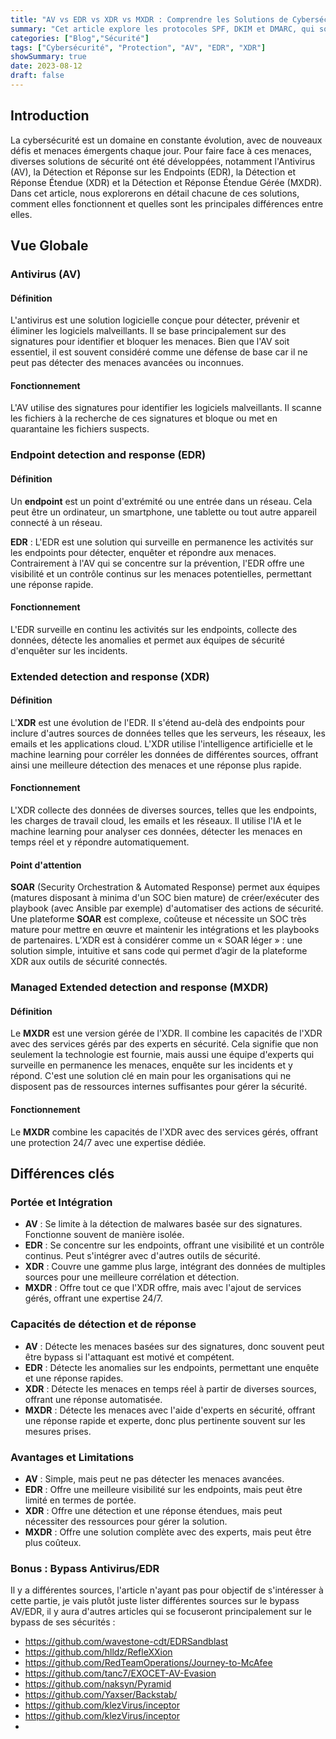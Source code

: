 ```yaml
---
title: "AV vs EDR vs XDR vs MXDR : Comprendre les Solutions de Cybersécurité Modernes"
summary: "Cet article explore les protocoles SPF, DKIM et DMARC, qui sont essentiels pour authentifier et sécuriser les emails. Il offre un guide complet pour comprendre, mettre en œuvre et tirer parti de ces protocoles afin de prévenir l'usurpation d'identité et le phishing dans les communications par email."
categories: ["Blog","Sécurité"]
tags: ["Cybersécurité", "Protection", "AV", "EDR", "XDR"]
showSummary: true
date: 2023-08-12
draft: false
---
```



## Introduction

La cybersécurité est un domaine en constante évolution, avec de nouveaux défis et menaces émergents chaque jour. Pour faire face à ces menaces, diverses solutions de sécurité ont été développées, notamment l'Antivirus (AV), la Détection et Réponse sur les Endpoints (EDR), la Détection et Réponse Étendue (XDR) et la Détection et Réponse Étendue Gérée (MXDR). Dans cet article, nous explorerons en détail chacune de ces solutions, comment elles fonctionnent et quelles sont les principales différences entre elles.


## Vue Globale

### Antivirus (AV)

#### Définition
L'antivirus est une solution logicielle conçue pour détecter, prévenir et éliminer les logiciels malveillants. Il se base principalement sur des signatures pour identifier et bloquer les menaces. Bien que l'AV soit essentiel, il est souvent considéré comme une défense de base car il ne peut pas détecter des menaces avancées ou inconnues.


#### Fonctionnement
L'AV utilise des signatures pour identifier les logiciels malveillants. Il scanne les fichiers à la recherche de ces signatures et bloque ou met en quarantaine les fichiers suspects.


### Endpoint detection and response (EDR)

#### Définition
Un **endpoint** est un point d'extrémité ou une entrée dans un réseau. Cela peut être un ordinateur, un smartphone, une tablette ou tout autre appareil connecté à un réseau. 

**EDR** : L'EDR est une solution qui surveille en permanence les activités sur les endpoints pour détecter, enquêter et répondre aux menaces. Contrairement à l'AV qui se concentre sur la prévention, l'EDR offre une visibilité et un contrôle continus sur les menaces potentielles, permettant une réponse rapide.

#### Fonctionnement
L'EDR surveille en continu les activités sur les endpoints, collecte des données, détecte les anomalies et permet aux équipes de sécurité d'enquêter sur les incidents.

### Extended detection and response (XDR)

#### Définition
L'**XDR** est une évolution de l'EDR. Il s'étend au-delà des endpoints pour inclure d'autres sources de données telles que les serveurs, les réseaux, les emails et les applications cloud. L'XDR utilise l'intelligence artificielle et le machine learning pour corréler les données de différentes sources, offrant ainsi une meilleure détection des menaces et une réponse plus rapide.

#### Fonctionnement
L'XDR collecte des données de diverses sources, telles que les endpoints, les charges de travail cloud, les emails et les réseaux. Il utilise l'IA et le machine learning pour analyser ces données, détecter les menaces en temps réel et y répondre automatiquement.


#### Point d'attention
**SOAR** (Security Orchestration & Automated Response) permet aux équipes (matures disposant à minima d'un SOC bien mature) de créer/exécuter des playbook (avec Ansible par exemple) d'automatiser des actions de sécurité.
Une plateforme **SOAR** est complexe, coûteuse et nécessite un SOC très mature pour mettre en œuvre et maintenir les intégrations et les playbooks de partenaires. L’XDR est à considérer comme un « SOAR léger » : une solution simple, intuitive et sans code qui permet d’agir de la plateforme XDR aux outils de sécurité connectés.


### Managed Extended detection and response (MXDR)

#### Définition
Le **MXDR** est une version gérée de l'XDR. Il combine les capacités de l'XDR avec des services gérés par des experts en sécurité. Cela signifie que non seulement la technologie est fournie, mais aussi une équipe d'experts qui surveille en permanence les menaces, enquête sur les incidents et y répond. C'est une solution clé en main pour les organisations qui ne disposent pas de ressources internes suffisantes pour gérer la sécurité.

#### Fonctionnement
Le **MXDR** combine les capacités de l'XDR avec des services gérés, offrant une protection 24/7 avec une expertise dédiée.


## Différences clés

### Portée et Intégration

- **AV** : Se limite à la détection de malwares basée sur des signatures. Fonctionne souvent de manière isolée.
- **EDR** : Se concentre sur les endpoints, offrant une visibilité et un contrôle continus. Peut s'intégrer avec d'autres outils de sécurité.
- **XDR** : Couvre une gamme plus large, intégrant des données de multiples sources pour une meilleure corrélation et détection.
- **MXDR** : Offre tout ce que l'XDR offre, mais avec l'ajout de services gérés, offrant une expertise 24/7.

### Capacités de détection et de réponse

- **AV** : Détecte les menaces basées sur des signatures, donc souvent peut être bypass si l'attaquant est motivé et compétent.
- **EDR** : Détecte les anomalies sur les endpoints, permettant une enquête et une réponse rapides.
- **XDR** : Détecte les menaces en temps réel à partir de diverses sources, offrant une réponse automatisée.
- **MXDR** : Détecte les menaces avec l'aide d'experts en sécurité, offrant une réponse rapide et experte, donc plus pertinente souvent sur les mesures prises.

### Avantages et Limitations

- **AV** : Simple, mais peut ne pas détecter les menaces avancées.
- **EDR** : Offre une meilleure visibilité sur les endpoints, mais peut être limité en termes de portée.
- **XDR** : Offre une détection et une réponse étendues, mais peut nécessiter des ressources pour gérer la solution.
- **MXDR** : Offre une solution complète avec des experts, mais peut être plus coûteux.

### Bonus : Bypass Antivirus/EDR

Il y a différentes sources, l'article n'ayant pas pour objectif de s'intéresser à cette partie, je vais plutôt juste lister différentes sources sur le bypass AV/EDR, il y aura d'autres articles qui se focuseront principalement sur le bypass de ses sécurités :

- https://github.com/wavestone-cdt/EDRSandblast
- https://github.com/hlldz/RefleXXion
- https://github.com/RedTeamOperations/Journey-to-McAfee
- https://github.com/tanc7/EXOCET-AV-Evasion
- https://github.com/naksyn/Pyramid
- https://github.com/Yaxser/Backstab/
- https://github.com/klezVirus/inceptor
- https://github.com/klezVirus/inceptor
-